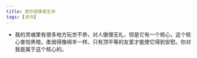 ```yaml
---
title: 爱你就像爱生命
tags: [读书]
---
```


- 我的灵魂里有很多地方玩世不恭，对人傲慢无礼，但是它有一个核心，这个核心害怕黑暗，柔弱得像绵羊一样。只有顶平等的友爱才能使它得到安慰。你对我是属于这个核心的。
